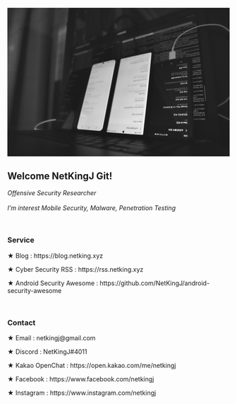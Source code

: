 ![Alt text](img/main.jpg)
<h2>Welcome NetKingJ Git!</h2>
<p><em>Offensive Security Researcher<br><br>
I’m interest Mobile Security, Malware, Penetration Testing</em></p>

<br>

<h3>Service</h3>
<p>★ Blog : https://blog.netking.xyz</p>
<p>★ Cyber Security RSS : https://rss.netking.xyz</p>
<p>★ Android Security Awesome : https://github.com/NetKingJ/android-security-awesome</p>

<br>

<h3>Contact</h3>
<p>★ Email : netkingj@gmail.com</p>
<p>★ Discord : NetKingJ#4011</p>
<p>★ Kakao OpenChat : https://open.kakao.com/me/netkingj</p>
<p>★ Facebook : https://www.facebook.com/netkingj</p>
<p>★ Instagram : https://www.instagram.com/netkingj</p>
